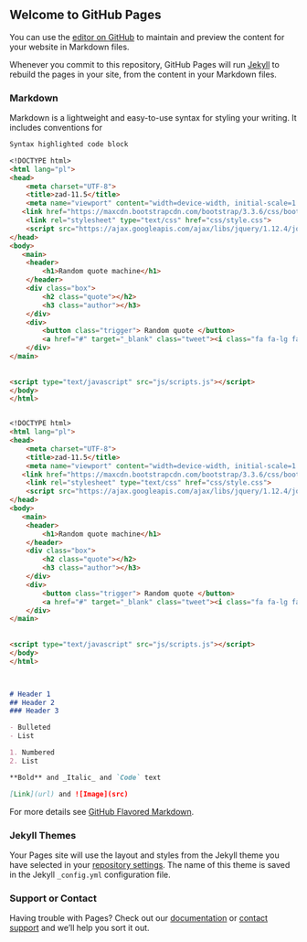 ## Welcome to GitHub Pages

You can use the [editor on GitHub](https://github.com/koonradd/zad-12.5/edit/master/README.md) to maintain and preview the content for your website in Markdown files.

Whenever you commit to this repository, GitHub Pages will run [Jekyll](https://jekyllrb.com/) to rebuild the pages in your site, from the content in your Markdown files.

### Markdown

Markdown is a lightweight and easy-to-use syntax for styling your writing. It includes conventions for

```markdown
Syntax highlighted code block

<!DOCTYPE html>
<html lang="pl">
<head>
	<meta charset="UTF-8">
	<title>zad-11.5</title>
	<meta name="viewport" content="width=device-width, initial-scale=1.0">
   <link href="https://maxcdn.bootstrapcdn.com/bootstrap/3.3.6/css/bootstrap.min.css" rel="stylesheet" /> 
    <link rel="stylesheet" type="text/css" href="css/style.css">
	<script src="https://ajax.googleapis.com/ajax/libs/jquery/1.12.4/jquery.min.js"></script>
</head>
<body>
   <main>
    <header>
        <h1>Random quote machine</h1>
    </header>
    <div class="box">
        <h2 class="quote"></h2>
        <h3 class="author"></h3>
    </div>
    <div>
        <button class="trigger"> Random quote </button>
        <a href="#" target="_blank" class="tweet"><i class="fa fa-lg fa-twitter"></i> Tweet</a>
    </div>
</main>
   
	
<script type="text/javascript" src="js/scripts.js"></script>
</body>
</html>


<!DOCTYPE html>
<html lang="pl">
<head>
	<meta charset="UTF-8">
	<title>zad-11.5</title>
	<meta name="viewport" content="width=device-width, initial-scale=1.0">
   <link href="https://maxcdn.bootstrapcdn.com/bootstrap/3.3.6/css/bootstrap.min.css" rel="stylesheet" /> 
    <link rel="stylesheet" type="text/css" href="css/style.css">
	<script src="https://ajax.googleapis.com/ajax/libs/jquery/1.12.4/jquery.min.js"></script>
</head>
<body>
   <main>
    <header>
        <h1>Random quote machine</h1>
    </header>
    <div class="box">
        <h2 class="quote"></h2>
        <h3 class="author"></h3>
    </div>
    <div>
        <button class="trigger"> Random quote </button>
        <a href="#" target="_blank" class="tweet"><i class="fa fa-lg fa-twitter"></i> Tweet</a>
    </div>
</main>
   
	
<script type="text/javascript" src="js/scripts.js"></script>
</body>
</html>



# Header 1
## Header 2
### Header 3

- Bulleted
- List

1. Numbered
2. List

**Bold** and _Italic_ and `Code` text

[Link](url) and ![Image](src)
```

For more details see [GitHub Flavored Markdown](https://guides.github.com/features/mastering-markdown/).

### Jekyll Themes

Your Pages site will use the layout and styles from the Jekyll theme you have selected in your [repository settings](https://github.com/koonradd/zad-12.5/settings). The name of this theme is saved in the Jekyll `_config.yml` configuration file.

### Support or Contact

Having trouble with Pages? Check out our [documentation](https://help.github.com/categories/github-pages-basics/) or [contact support](https://github.com/contact) and we’ll help you sort it out.
